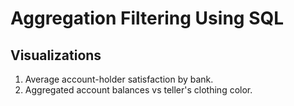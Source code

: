 # Aggregation Filtering Using SQL
## Visualizations
1. Average account-holder satisfaction by bank.
2. Aggregated account balances vs teller's clothing color.

